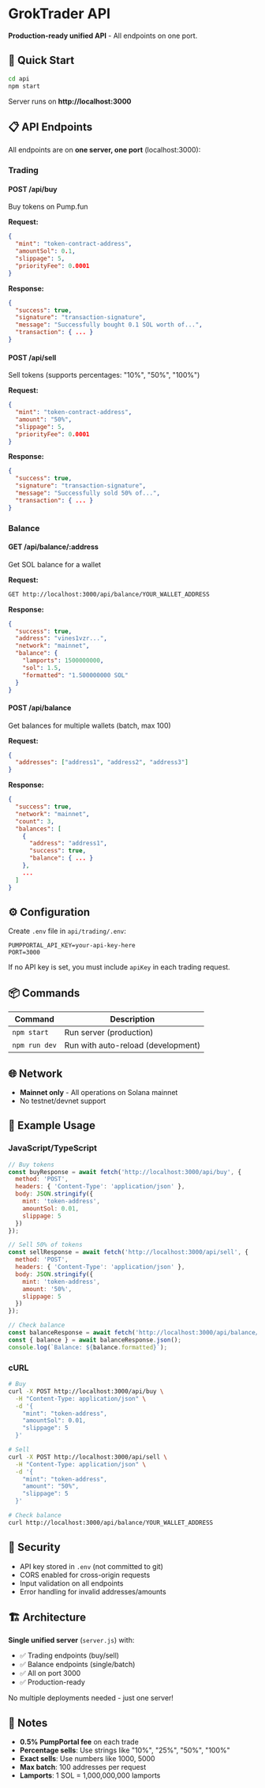 # GrokTrader API

**Production-ready unified API** - All endpoints on one port.

## 🚀 Quick Start

```bash
cd api
npm start
```

Server runs on **http://localhost:3000**

## 📋 API Endpoints

All endpoints are on **one server, one port** (localhost:3000):

### **Trading**

#### POST /api/buy
Buy tokens on Pump.fun

**Request:**
```json
{
  "mint": "token-contract-address",
  "amountSol": 0.1,
  "slippage": 5,
  "priorityFee": 0.0001
}
```

**Response:**
```json
{
  "success": true,
  "signature": "transaction-signature",
  "message": "Successfully bought 0.1 SOL worth of...",
  "transaction": { ... }
}
```

#### POST /api/sell
Sell tokens (supports percentages: "10%", "50%", "100%")

**Request:**
```json
{
  "mint": "token-contract-address",
  "amount": "50%",
  "slippage": 5,
  "priorityFee": 0.0001
}
```

**Response:**
```json
{
  "success": true,
  "signature": "transaction-signature",
  "message": "Successfully sold 50% of...",
  "transaction": { ... }
}
```

### **Balance**

#### GET /api/balance/:address
Get SOL balance for a wallet

**Request:**
```bash
GET http://localhost:3000/api/balance/YOUR_WALLET_ADDRESS
```

**Response:**
```json
{
  "success": true,
  "address": "vines1vzr...",
  "network": "mainnet",
  "balance": {
    "lamports": 1500000000,
    "sol": 1.5,
    "formatted": "1.500000000 SOL"
  }
}
```

#### POST /api/balance
Get balances for multiple wallets (batch, max 100)

**Request:**
```json
{
  "addresses": ["address1", "address2", "address3"]
}
```

**Response:**
```json
{
  "success": true,
  "network": "mainnet",
  "count": 3,
  "balances": [
    {
      "address": "address1",
      "success": true,
      "balance": { ... }
    },
    ...
  ]
}
```

## ⚙️ Configuration

Create `.env` file in `api/trading/.env`:

```env
PUMPPORTAL_API_KEY=your-api-key-here
PORT=3000
```

If no API key is set, you must include `apiKey` in each trading request.

## 📦 Commands

| Command | Description |
|---------|-------------|
| `npm start` | Run server (production) |
| `npm run dev` | Run with auto-reload (development) |

## 🌐 Network

- **Mainnet only** - All operations on Solana mainnet
- No testnet/devnet support

## 📡 Example Usage

### JavaScript/TypeScript

```javascript
// Buy tokens
const buyResponse = await fetch('http://localhost:3000/api/buy', {
  method: 'POST',
  headers: { 'Content-Type': 'application/json' },
  body: JSON.stringify({
    mint: 'token-address',
    amountSol: 0.01,
    slippage: 5
  })
});

// Sell 50% of tokens
const sellResponse = await fetch('http://localhost:3000/api/sell', {
  method: 'POST',
  headers: { 'Content-Type': 'application/json' },
  body: JSON.stringify({
    mint: 'token-address',
    amount: '50%',
    slippage: 5
  })
});

// Check balance
const balanceResponse = await fetch('http://localhost:3000/api/balance/YOUR_ADDRESS');
const { balance } = await balanceResponse.json();
console.log(`Balance: ${balance.formatted}`);
```

### cURL

```bash
# Buy
curl -X POST http://localhost:3000/api/buy \
  -H "Content-Type: application/json" \
  -d '{
    "mint": "token-address",
    "amountSol": 0.01,
    "slippage": 5
  }'

# Sell
curl -X POST http://localhost:3000/api/sell \
  -H "Content-Type: application/json" \
  -d '{
    "mint": "token-address",
    "amount": "50%",
    "slippage": 5
  }'

# Check balance
curl http://localhost:3000/api/balance/YOUR_WALLET_ADDRESS
```

## 🔐 Security

- API key stored in `.env` (not committed to git)
- CORS enabled for cross-origin requests
- Input validation on all endpoints
- Error handling for invalid addresses/amounts

## 🏗️ Architecture

**Single unified server** (`server.js`) with:
- ✅ Trading endpoints (buy/sell)
- ✅ Balance endpoints (single/batch)
- ✅ All on port 3000
- ✅ Production-ready

No multiple deployments needed - just one server!

## 📝 Notes

- **0.5% PumpPortal fee** on each trade
- **Percentage sells**: Use strings like "10%", "25%", "50%", "100%"
- **Exact sells**: Use numbers like 1000, 5000
- **Max batch**: 100 addresses per request
- **Lamports**: 1 SOL = 1,000,000,000 lamports

